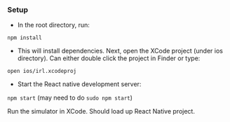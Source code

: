 ### Setup
- In the root directory, run:

`npm install`

- This will install dependencies. Next, open the XCode project (under ios directory). Can either double click
the project in Finder or type:

`open ios/irl.xcodeproj`

- Start the React native development server:

`npm start` (may need to do `sudo npm start`)

Run the simulator in XCode. Should load up React Native project.
